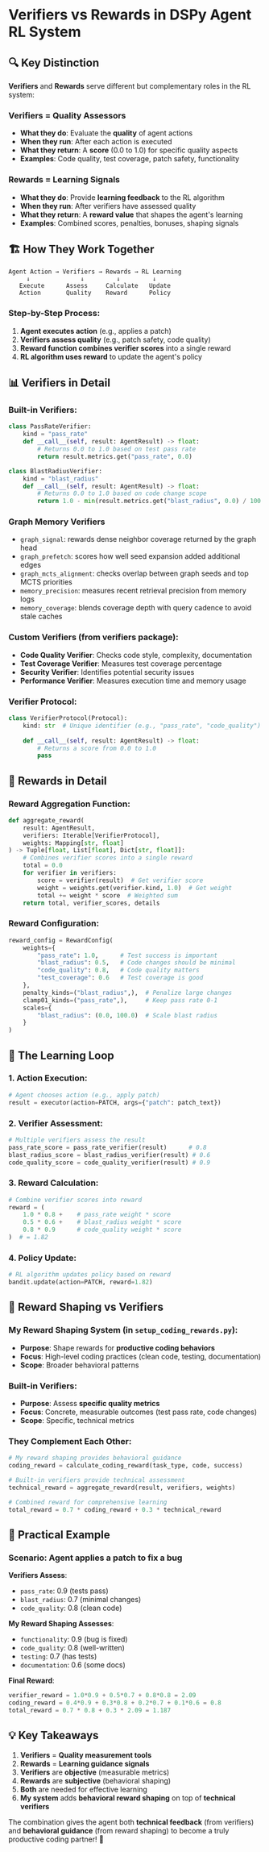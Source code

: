 # Verifiers vs Rewards in DSPy Agent RL System

## 🔍 **Key Distinction**

**Verifiers** and **Rewards** serve different but complementary roles in the RL system:

### **Verifiers** = **Quality Assessors**
- **What they do**: Evaluate the **quality** of agent actions
- **When they run**: After each action is executed
- **What they return**: A **score** (0.0 to 1.0) for specific quality aspects
- **Examples**: Code quality, test coverage, patch safety, functionality

### **Rewards** = **Learning Signals**
- **What they do**: Provide **learning feedback** to the RL algorithm
- **When they run**: After verifiers have assessed quality
- **What they return**: A **reward value** that shapes the agent's learning
- **Examples**: Combined scores, penalties, bonuses, shaping signals

## 🏗️ **How They Work Together**

```
Agent Action → Verifiers → Rewards → RL Learning
     ↓              ↓         ↓         ↓
   Execute      Assess     Calculate   Update
   Action       Quality    Reward      Policy
```

### **Step-by-Step Process**:

1. **Agent executes action** (e.g., applies a patch)
2. **Verifiers assess quality** (e.g., patch safety, code quality)
3. **Reward function combines verifier scores** into a single reward
4. **RL algorithm uses reward** to update the agent's policy

## 📊 **Verifiers in Detail**

### **Built-in Verifiers**:
```python
class PassRateVerifier:
    kind = "pass_rate"
    def __call__(self, result: AgentResult) -> float:
        # Returns 0.0 to 1.0 based on test pass rate
        return result.metrics.get("pass_rate", 0.0)

class BlastRadiusVerifier:
    kind = "blast_radius" 
    def __call__(self, result: AgentResult) -> float:
        # Returns 0.0 to 1.0 based on code change scope
        return 1.0 - min(result.metrics.get("blast_radius", 0.0) / 100.0, 1.0)
```

### **Graph Memory Verifiers**
- `graph_signal`: rewards dense neighbor coverage returned by the graph head
- `graph_prefetch`: scores how well seed expansion added additional edges
- `graph_mcts_alignment`: checks overlap between graph seeds and top MCTS priorities
- `memory_precision`: measures recent retrieval precision from memory logs
- `memory_coverage`: blends coverage depth with query cadence to avoid stale caches

### **Custom Verifiers** (from verifiers package):
- **Code Quality Verifier**: Checks code style, complexity, documentation
- **Test Coverage Verifier**: Measures test coverage percentage
- **Security Verifier**: Identifies potential security issues
- **Performance Verifier**: Measures execution time and memory usage

### **Verifier Protocol**:
```python
class VerifierProtocol(Protocol):
    kind: str  # Unique identifier (e.g., "pass_rate", "code_quality")
    
    def __call__(self, result: AgentResult) -> float:
        # Returns a score from 0.0 to 1.0
        pass
```

## 🎯 **Rewards in Detail**

### **Reward Aggregation Function**:
```python
def aggregate_reward(
    result: AgentResult,
    verifiers: Iterable[VerifierProtocol],
    weights: Mapping[str, float]
) -> Tuple[float, List[float], Dict[str, float]]:
    # Combines verifier scores into a single reward
    total = 0.0
    for verifier in verifiers:
        score = verifier(result)  # Get verifier score
        weight = weights.get(verifier.kind, 1.0)  # Get weight
        total += weight * score  # Weighted sum
    return total, verifier_scores, details
```

### **Reward Configuration**:
```python
reward_config = RewardConfig(
    weights={
        "pass_rate": 1.0,      # Test success is important
        "blast_radius": 0.5,   # Code changes should be minimal
        "code_quality": 0.8,   # Code quality matters
        "test_coverage": 0.6   # Test coverage is good
    },
    penalty_kinds=("blast_radius",),  # Penalize large changes
    clamp01_kinds=("pass_rate",),     # Keep pass rate 0-1
    scales={
        "blast_radius": (0.0, 100.0)  # Scale blast radius
    }
)
```

## 🔄 **The Learning Loop**

### **1. Action Execution**:
```python
# Agent chooses action (e.g., apply patch)
result = executor(action=PATCH, args={"patch": patch_text})
```

### **2. Verifier Assessment**:
```python
# Multiple verifiers assess the result
pass_rate_score = pass_rate_verifier(result)      # 0.8
blast_radius_score = blast_radius_verifier(result) # 0.6
code_quality_score = code_quality_verifier(result) # 0.9
```

### **3. Reward Calculation**:
```python
# Combine verifier scores into reward
reward = (
    1.0 * 0.8 +    # pass_rate weight * score
    0.5 * 0.6 +    # blast_radius weight * score  
    0.8 * 0.9      # code_quality weight * score
)  # = 1.82
```

### **4. Policy Update**:
```python
# RL algorithm updates policy based on reward
bandit.update(action=PATCH, reward=1.82)
```

## 🎨 **Reward Shaping vs Verifiers**

### **My Reward Shaping System** (in `setup_coding_rewards.py`):
- **Purpose**: Shape rewards for **productive coding behaviors**
- **Focus**: High-level coding practices (clean code, testing, documentation)
- **Scope**: Broader behavioral patterns

### **Built-in Verifiers**:
- **Purpose**: Assess **specific quality metrics**
- **Focus**: Concrete, measurable outcomes (test pass rate, code changes)
- **Scope**: Specific, technical metrics

### **They Complement Each Other**:
```python
# My reward shaping provides behavioral guidance
coding_reward = calculate_coding_reward(task_type, code, success)

# Built-in verifiers provide technical assessment  
technical_reward = aggregate_reward(result, verifiers, weights)

# Combined reward for comprehensive learning
total_reward = 0.7 * coding_reward + 0.3 * technical_reward
```

## 🚀 **Practical Example**

### **Scenario**: Agent applies a patch to fix a bug

**Verifiers Assess**:
- `pass_rate`: 0.9 (tests pass)
- `blast_radius`: 0.7 (minimal changes)
- `code_quality`: 0.8 (clean code)

**My Reward Shaping Assesses**:
- `functionality`: 0.9 (bug is fixed)
- `code_quality`: 0.8 (well-written)
- `testing`: 0.7 (has tests)
- `documentation`: 0.6 (some docs)

**Final Reward**:
```python
verifier_reward = 1.0*0.9 + 0.5*0.7 + 0.8*0.8 = 2.09
coding_reward = 0.4*0.9 + 0.3*0.8 + 0.2*0.7 + 0.1*0.6 = 0.8
total_reward = 0.7 * 0.8 + 0.3 * 2.09 = 1.187
```

## 💡 **Key Takeaways**

1. **Verifiers** = **Quality measurement tools**
2. **Rewards** = **Learning guidance signals**
3. **Verifiers** are **objective** (measurable metrics)
4. **Rewards** are **subjective** (behavioral shaping)
5. **Both** are needed for effective learning
6. **My system** adds **behavioral reward shaping** on top of **technical verifiers**

The combination gives the agent both **technical feedback** (from verifiers) and **behavioral guidance** (from reward shaping) to become a truly productive coding partner! 🎯
